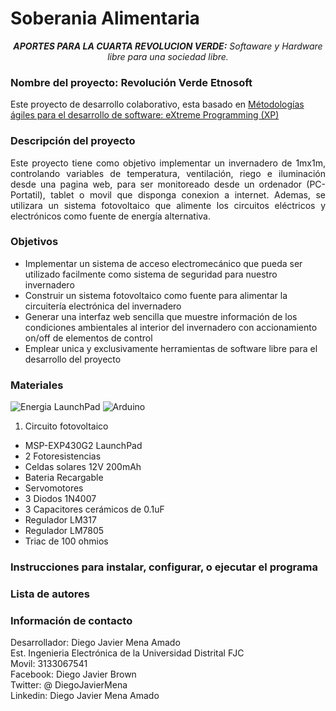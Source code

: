 # Soberania Alimentaria

<p align="center"><em><strong>APORTES PARA LA CUARTA REVOLUCION VERDE:</strong> Softaware y Hardware libre para una sociedad libre.</em></p>

### Nombre del proyecto: Revolución Verde Etnosoft ###

Este proyecto de desarrollo colaborativo, esta basado en [Métodologías ágiles para el desarrollo de software: eXtreme Programming (XP)](http://www.cyta.com.ar/ta0502/v5n2a1.htm)

### Descripción del proyecto ###

<p align="justify"> Este proyecto tiene como objetivo implementar un invernadero de 1mx1m, controlando variables de temperatura, ventilación, riego e iluminación desde una pagina web, para ser monitoreado desde un ordenador (PC-Portatil), tablet o movil que disponga conexion a internet.
Ademas, se utilizara un sistema fotovoltaico que alimente los circuitos eléctricos y electrónicos como fuente de energía alternativa.</p>

### Objetivos ###

* Implementar un sistema de acceso electromecánico que pueda ser utilizado facilmente como sistema de seguridad para nuestro invernadero
* Construir un sistema fotovoltaico como fuente para alimentar la circuitería electrónica del invernadero
* Generar una interfaz web sencilla que muestre información de los condiciones ambientales al interior del invernadero con accionamiento on/off de elementos de control
* Emplear unica y exclusivamente herramientas de software libre para el desarrollo del proyecto

### Materiales ###
![Energia LaunchPad](http://energia.nu/img/LaunchPadMSP430G2452-v1.5.jpg "MSP-EXP430G2 LaunchPad")
![Arduino](http://arduino-info.wikispaces.com/file/view/Mega2560_R3_Label-small-v2%20(2).png/471429496/800x526/Mega2560_R3_Label-small-v2%20(2).png "Arduino Mega")

1. Circuito fotovoltaico  
 * MSP-EXP430G2 LaunchPad  
 * 2 Fotoresistencias  
 * Celdas solares 12V 200mAh  
 *  Bateria Recargable  
 * Servomotores  
 * 3 Diodos 1N4007  
 * 3 Capacitores cerámicos de 0.1uF  
 * Regulador LM317  
 * Regulador LM7805  
 * Triac de 100 ohmios  

### Instrucciones para instalar, configurar, o ejecutar el programa ###


### Lista de autores ###



### Información de contacto ###

Desarrollador: Diego Javier Mena Amado  
Est. Ingenieria Electrónica de la Universidad Distrital FJC  
Movil: 3133067541  
Facebook: Diego Javier Brown   
Twitter: @ DiegoJavierMena  
Linkedin: Diego Javier Mena Amado  
